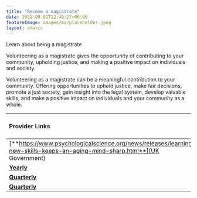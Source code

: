 ```yaml
---
title: "Become a magistrate"
date: 2020-09-01T12:49:27+06:00
featureImage: images/ma/placeholder.jpeg
layout: static
---
```


Learn about being a magistrate

Volunteering as a magistrate gives the opportunity of contributing to your community, upholding justice, and making a positive impact on individuals and society.

Volunteering as a magistrate can be a meaningful contribution to your community. Offering opportunities to uphold justice, make fair decisions, promote a just society, gain insight into the legal system, develop valuable skills, and make a positive impact on individuals and your community as a whole.

| Provider Links      | Free or Paid  |  
| :-----------          | :--------------:      |  
| [**https://www.psychologicalscience.org/news/releases/learning-new-skills-keeps-an-aging-mind-sharp.html**](UK Government) | Online | 
| [**Yearly**](Magistrates) | Online | 
| [**Quarterly**](Magistrates) | Online | 
| [**Quarterly**]() |  | 
  

<br/><br/>






